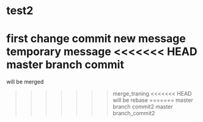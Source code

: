 # test2

first change commit
new message
temporary message
<<<<<<< HEAD
master branch commit
=======
will be merged
>>>>>>> merge_traning
<<<<<<< HEAD
will be rebase
=======
master branch commit2
>>>>>>> master branch_commit2

